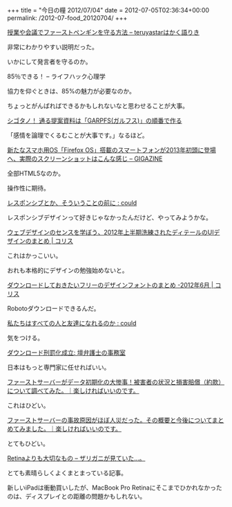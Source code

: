 +++
title = "今日の糧 2012/07/04"
date = 2012-07-05T02:36:34+00:00
permalink: /2012-07-food_20120704/
+++
<section> 

<div>
  <a href="http://d.hatena.ne.jp/teruyastar/20120629/1340898160">授業や会議でファーストペンギンを守る方法 &#8211; teruyastarはかく語りき</a>
</div>

非常にわかりやすい説明だった。
  
いかにして発言者を守るのか。</section> <section> 

<div>
  85％できる！ – ライフハック心理学
</div>

協力を仰ぐときは、85%の魅力が必要なのか。
  
ちょっとがんばればできるかもしれないなと思わせることが大事。</section> <section> 

<div>
  <a href="http://cyblog.jp/modules/weblogs/9955">シゴタノ！ 通る提案資料は「GARPFS(ガルフス)」の順番で作る</a>
</div>

「感情を論理でくるむことが大事です。」なるほど。</section> <section> 

<div>
  <a href="http://gigazine.net/news/20120704-firefox-os/">新たなスマホ用OS「Firefox OS」搭載のスマートフォンが2013年初頭に登場へ、実際のスクリーンショットはこんな感じ &#8211; GIGAZINE</a>
</div>

全部HTML5なのか。
  
操作性に期待。</section> <section> 

<div>
  <a href="http://www.yasuhisa.com/could/article/before-being-responsive/">レスポンシブとか、そういうことの前に : could</a>
</div>

レスポンシブデザインって好きじゃなかったんだけど、やってみようかな。</section> <section> 

<div>
  <a href="http://coliss.com/articles/build-websites/operation/design/showcase-ui-design-first-half-of-2012-by-dribble.html">ウェブデザインのセンスを学ぼう、2012年上半期洗練されたディテールのUIデザインのまとめ | コリス</a>
</div>

これはかっこいい。
  
おれも本格的にデザインの勉強始めないと。</section> <section> 

<div>
  <a href="http://coliss.com/articles/freebies/freebies-font-2012-jun.html">ダウンロードしておきたいフリーのデザインフォントのまとめ -2012年6月 | コリス</a>
</div>

Robotoダウンロードできるんだ。</section> <section> 

<div>
  <a href="http://www.yasuhisa.com/could/article/social-social-social/">私たちはすべての人と友達になれるのか : could</a>
</div>

気をつける。</section> <section> 

<div>
  <a href="http://danblog.cocolog-nifty.com/index/2012/06/post-2a23.html">ダウンロード刑罰化成立: 壇弁護士の事務室</a>
</div>

日本はもっと専門家に任せればいい。</section> <section> 

<div>
  <a href="http://www.susi-paku.com/pakupost-132.html">ファーストサーバーがデータ初期化の大惨事！被害者の状況と損害賠償（約款）について調べてみた。｜楽しければいいのです。</a>
</div>

これはひどい。</section> <section> 

<div>
  <a href="http://www.susi-paku.com/pakupost-133.html">ファーストサーバーの事故原因がほぼ人災だった。その概要と今後についてまとめてみました。｜楽しければいいのです。</a>
</div>

とてもひどい。</section> <section> 

<div>
  <a href="http://d.hatena.ne.jp/zariganitosh/20120621/macbook_pro_retina">Retinaよりも大切なもの &#8211; ザリガニが見ていた&#8230;。</a>
</div>

とても素晴らしくよくまとまっている記事。
  
新しいiPadは衝動買いしたが、MacBook Pro Retinaにそこまでひかれなかったのは、ディスプレイとの距離の問題かもしれない。</section>